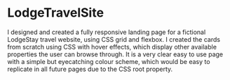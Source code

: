 # LodgeTravelSite
I designed and created a fully responsive landing page for a fictional LodgeStay travel website, using CSS grid and flexbox. I created the cards from scratch using CSS with hover effects, which display other available properties the user can browse through. It is a very clear easy to use page with a simple but eyecatching colour scheme, which would be easy to replicate in all future pages due to the CSS root property.  
